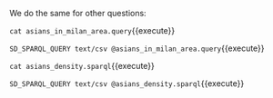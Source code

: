 We do the same for other questions:

`cat asians_in_milan_area.query`{{execute}}

`SD_SPARQL_QUERY text/csv @asians_in_milan_area.query`{{execute}}

`cat asians_density.sparql`{{execute}}

`SD_SPARQL_QUERY text/csv @asians_density.sparql`{{execute}}

